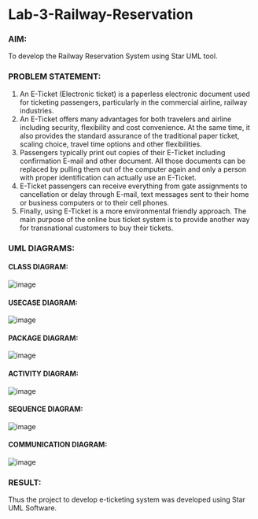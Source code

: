 # Lab-3-Railway-Reservation

### AIM:
To develop the Railway Reservation System using Star UML tool.
### PROBLEM STATEMENT:
1. An E-Ticket (Electronic ticket) is a paperless electronic document used for ticketing
passengers, particularly in the commercial airline, railway industries.
2. An E-Ticket offers many advantages for both travelers and airline including security,
flexibility and cost convenience. At the same time, it also provides the standard assurance of
the traditional paper ticket, scaling choice, travel time options and other flexibilities.
3. Passengers typically print out copies of their E-Ticket including confirmation E-mail
and other document. All those documents can be replaced by pulling them out of the computer
again and only a person with proper identification can actually use an E-Ticket.
4. E-Ticket passengers can receive everything from gate assignments to cancellation or
delay through E-mail, text messages sent to their home or business computers or to their cell
phones.
5. Finally, using E-Ticket is a more environmental friendly approach. The main purpose
of the online bus ticket system is to provide another way for transnational customers to buy
their tickets.
### UML DIAGRAMS:
#### CLASS DIAGRAM:
![image](https://github.com/SivaChandranR07/Lab-3-Railway-Reservation/assets/113497395/43302e93-7aee-40d6-bd54-216ca7f3cbaa)

#### USECASE DIAGRAM:
![image](https://github.com/SivaChandranR07/Lab-3-Railway-Reservation/assets/113497395/ee7d4b57-8f65-420e-9307-43c465d7446f)

#### PACKAGE DIAGRAM:
![image](https://github.com/SivaChandranR07/Lab-3-Railway-Reservation/assets/113497395/4c86b039-affc-4b6e-bf00-3ed619d34944)

#### ACTIVITY DIAGRAM:
![image](https://github.com/SivaChandranR07/Lab-3-Railway-Reservation/assets/113497395/33afa8c8-0b05-4bad-b5f9-13fe03c9f974)

#### SEQUENCE DIAGRAM:
![image](https://github.com/SivaChandranR07/Lab-3-Railway-Reservation/assets/113497395/32716bc1-83eb-428c-b3c3-ff0a12efc47a)

#### COMMUNICATION DIAGRAM:
![image](https://github.com/SivaChandranR07/Lab-3-Railway-Reservation/assets/113497395/eafaceab-ffec-4194-8d0e-db4bd15983e2)

### RESULT:
Thus the project to develop e-ticketing system was developed using Star UML Software.
